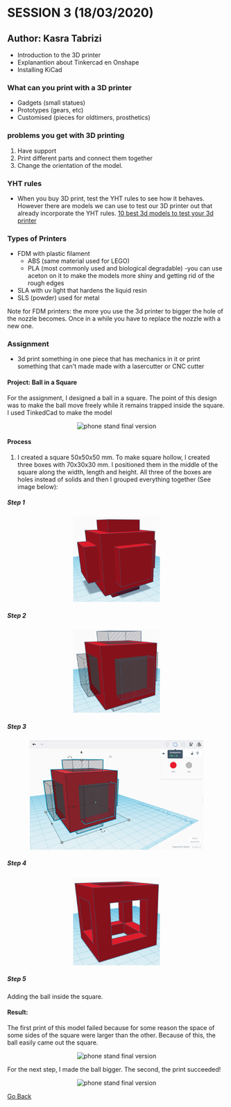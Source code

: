 # SESSION 3 (18/03/2020)
## Author: Kasra Tabrizi

- Introduction to the 3D printer
- Explanantion about Tinkercad en Onshape
- Installing KiCad

### What can you print with a 3D printer

- Gadgets (small statues)
- Prototypes (gears, etc)
- Customised (pieces for oldtimers, prosthetics)

### problems you get with 3D printing

1. Have support
2. Print different parts and connect them together
3. Change the orientation of the model.

### YHT rules

- When you buy 3D print, test the YHT rules to see how it behaves. However there are models we can use to test our 3D printer out that already incorporate the YHT rules.
[10 best 3d models to test your 3d printer](https://all3dp.com/2/3d-printer-test-print-10-best-3d-models-to-torture-your-3d-printer/)

### Types of Printers

 - FDM with plastic filament
   - ABS (same material used for LEGO)
   - PLA (most commonly used and biological degradable)
     -you can use aceton on it to make the models more shiny and getting rid of the rough edges
 - SLA with uv light that hardens the liquid resin
 - SLS (powder) used for metal


 Note for FDM printers: the more you use the 3d printer to bigger the hole of the nozzle becomes. Once in a while you have to replace the nozzle with a new one.

### Assignment

- 3d print something in one piece that has mechanics in it or print something that can't made made with a lasercutter or CNC cutter

#### Project: Ball in a Square

For the assignment, I designed a ball in a square. The point of this design was to make the ball move freely while it remains trapped inside the square.
I used TinkedCad to make the model

<p align="center">
    <img src="images/ball-in-square.png" width="200" alt="phone stand final version">
</p>

#### Process

1. I created a square 50x50x50 mm. To make square hollow, I created three boxes with 70x30x30 mm. I positioned them in the middle of the square along the width, length and height. All three of the boxes are holes instead of solids and then I grouped everything together (See image below):

##### Step 1

<p align="center">
    <img src="images/step1.png" width="200" alt="phone stand final version">
</p>

##### Step 2

<p align="center">
    <img src="images/step2.png" width="200" alt="phone stand final version">
</p>

##### Step 3

<p align="center">
    <img src="images/step3.png" width="400" alt="phone stand final version">
</p>

##### Step 4

<p align="center">
    <img src="images/step4.png" width="200" alt="phone stand final version">
</p>

##### Step 5

Adding the ball inside the square.

#### Result:

The first print of this model failed because for some reason the space of some sides of the square were larger than the other. Because of this, the ball easily came out the square. 

<p align="center">
    <img src="images/failed_attempt.jpg" width="200" alt="phone stand final version">
</p>

For the next step, I made the ball bigger. The second, the print succeeded!

<p align="center">
    <img src="images/final_result.jpg" width="200" alt="phone stand final version">
</p>

[Go Back](../README.md)